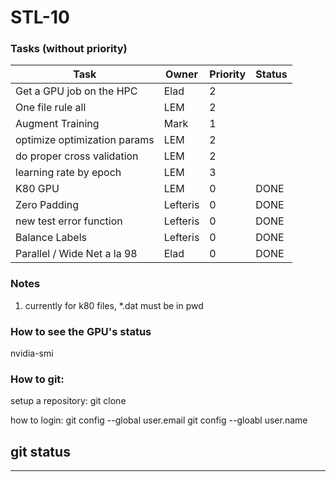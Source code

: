 
# STL-10

### Tasks (without priority)  
| Task                         | Owner         | Priority  | Status  |
| ------------------------------| ------------- |-----------|---------|
| Get a GPU job on the HPC      | Elad          | 2         |         |
| One file rule all             | LEM           | 2         |         |
| Augment Training              | Mark           | 1         |         |
| optimize optimization params   | LEM           | 2        |         |
| do proper cross validation   | LEM           | 2        |         |
| learning rate by epoch   | LEM           | 3        |         |
| K80 GPU                       | LEM           | 0         |  DONE   |
| Zero Padding   | Lefteris           | 0        | DONE      |
| new test error function   | Lefteris           | 0        | DONE        |
| Balance Labels                | Lefteris          | 0         | DONE        |
| Parallel / Wide Net a la 98   | Elad           | 0        | DONE        |

### Notes
1. currently for k80 files, *.dat must be in pwd  
  
### How to see the GPU's status
nvidia-smi

### How to git:
setup a repository:
git clone <link>

how to login:
git config --global user.email <email>
git config --gloabl user.name <name>


git status
---
---
